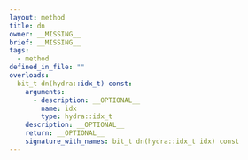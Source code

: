 ```yaml
---
layout: method
title: dn
owner: __MISSING__
brief: __MISSING__
tags:
  - method
defined_in_file: ""
overloads:
  bit_t dn(hydra::idx_t) const:
    arguments:
      - description: __OPTIONAL__
        name: idx
        type: hydra::idx_t
    description: __OPTIONAL__
    return: __OPTIONAL__
    signature_with_names: bit_t dn(hydra::idx_t idx) const
---
```


